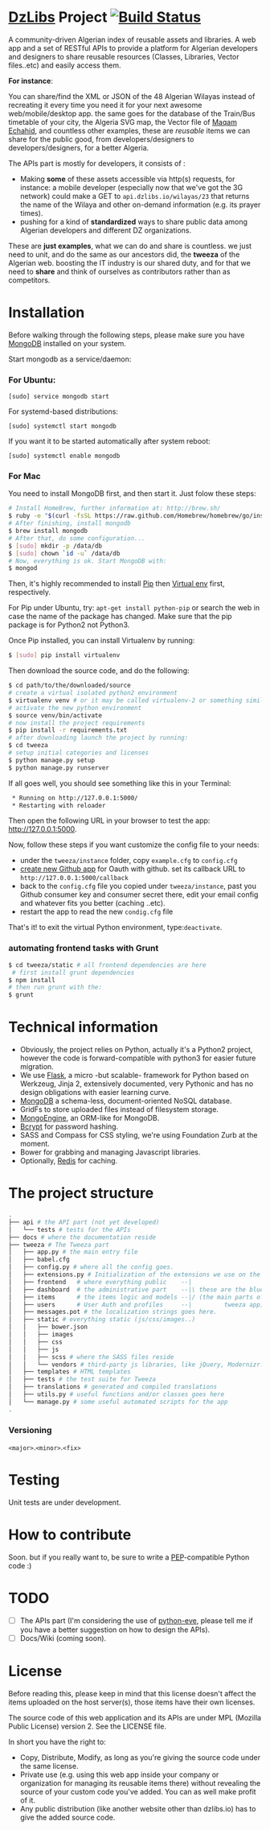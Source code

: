[DzLibs](http://dzlibs.io/) Project [![Build Status](https://travis-ci.org/01walid/dzlibs.png?branch=master)](https://travis-ci.org/01walid/dzlibs)
===========================

A community-driven Algerian index of reusable assets and libraries. A web app and a set of RESTful APIs to provide a platform for Algerian developers and designers to share reusable resources (Classes, Libraries, Vector files..etc) and easily access them. 

**For instance**:

You can share/find the XML or JSON of the 48 Algerian Wilayas instead of recreating it every time you need it for your next awesome web/mobile/desktop app. the same goes for the database of the Train/Bus timetable of your city, the Algeria SVG map, the Vector file of [Maqam Echahid](http://en.wikipedia.org/wiki/Maqam_Echahid), and countless other examples, these are *reusable* items we can share for the public good, from developers/designers to developers/designers, for a better Algeria.

The APIs part is mostly for developers, it consists of :

* Making **some** of these assets accessible via http(s) requests, for instance: a mobile developer (especially now that we've got the 3G network) could make a GET to `api.dzlibs.io/wilayas/23` that returns the name of the Wilaya and other on-demand information (e.g. its prayer times).
* pushing for a kind of **standardized** ways to share public data among Algerian developers and different DZ organizations.

These are **just examples**, what we can do and share is countless. we just need to unit, and do the same as our ancestors did, the **tweeza** of the Algerian web. boosting the IT industry is our shared duty, and for that we need to **share** and think of ourselves as contributors rather than as competitors.

# Installation

Before walking through the following steps, please make sure you have [MongoDB](http://www.mongodb.org/) installed on your system.

Start mongodb as a service/daemon: 
### For Ubuntu:

`[sudo] service mongodb start`

For systemd-based distributions:

`[sudo] systemctl start mongodb`

If you want it to be started automatically after system reboot:

`[sudo] systemctl enable mongodb`

### For Mac

You need to install MongoDB first, and then start it. Just folow these steps:

```bash
# Install HomeBrew, further information at: http://brew.sh/
$ ruby -e "$(curl -fsSL https://raw.github.com/Homebrew/homebrew/go/install)"
# After finishing, install mongodb
$ brew install mongodb
# After that, do some configuration...
$ [sudo] mkdir -p /data/db
$ [sudo] chown `id -u` /data/db
# Now, everything is ok. Start MongoDB with:
$ mongod
```



Then, it's highly recommended to install [Pip](https://pypi.python.org/pypi/pip) then [Virtual env](https://pypi.python.org/pypi/virtualenv) 
first, respectively.

For Pip under Ubuntu, try: `apt-get install python-pip` or search the web in case the name of the package has changed. Make sure that the pip package is for Python2 not Python3.

Once Pip installed, you can install Virtualenv by running:

```bash
$ [sudo] pip install virtualenv
```

Then download the source code, and do the following:

```bash
$ cd path/to/the/downloaded/source
# create a virtual isolated python2 environment
$ virtualenv venv # or it may be called virtualenv-2 or something similar...
# activate the new python environment
$ source venv/bin/activate
# now install the project requirements
$ pip install -r requirements.txt
# after downloading launch the project by running:
$ cd tweeza
# setup initial categories and licenses
$ python manage.py setup
$ python manage.py runserver
```

If all goes well, you should see something like this in your Terminal:

```bash
 * Running on http://127.0.0.1:5000/
 * Restarting with reloader
```

Then open the following URL in your browser to test the app: http://127.0.0.1:5000.

Now, follow these steps if you want customize the config file to your needs:
* under the `tweeza/instance` folder, copy `example.cfg` to `config.cfg`
* [create new Github app](https://github.com/settings/applications/new) for Oauth with github. set its callback URL to `http://127.0.0.1:5000/callback`
* back to the `config.cfg` file you copied under `tweeza/instance`, past you Github consumer key and consumer secret there, edit your email config and whatever fits you better (caching ..etc).
* restart the app to read the new `condig.cfg` file

That's it! to exit the virtual Python environment, type:`deactivate`.
### automating frontend tasks with Grunt

```bash
$ cd tweeza/static # all frontend dependencies are here
 # first install grunt dependencies
$ npm install
# then run grunt with the:
$ grunt
```

# Technical information

* Obviously, the project relies on Python, actually it's a Python2 project, however the code is forward-compatible with python3 for easier future migration.
* We use [Flask](http://flask.pocoo.org/), a micro -but scalable- framework for Python based on Werkzeug, Jinja 2, extensively documented, very Pythonic and has no design obligations with easier learning curve.
* [MongoDB](http://www.mongodb.org) a schema-less, document-oriented NoSQL database.
* GridFs to store uploaded files instead of filesystem storage.
* [MongoEngine](http://mongoengine.org/), an ORM-like for MongoDB.
* [Bcrypt](http://en.wikipedia.org/wiki/Bcrypt) for password hashing.
* SASS and Compass for CSS styling, we're using Foundation Zurb at  the moment.
* Bower for grabbing and managing Javascript libraries.
* Optionally, [Redis](http://redis.io/) for caching.

# The project structure

```bash
.
├── api # the API part (not yet developed)
│   └── tests # tests for the APIs
├── docs # where the documentation reside
├── tweeza # The Tweeza part 
│   ├── app.py # the main entry file
│   ├── babel.cfg
│   ├── config.py # where all the config goes.
│   ├── extensions.py # Initialization of the extensions we use on the project
│   ├── frontend   # where everything public    --|
│   ├── dashboard  # the administrative part    --|\ these are the blueprints
│   ├── items      # the items logic and models --|/ (the main parts of the
│   ├── users      # User Auth and profiles     --|         tweeza app)
│   ├── messages.pot # the localization strings goes here.
│   ├── static # everything static (js/css/images..)
│   │   ├── bower.json
│   │   ├── images
│   │   ├── css
│   │   ├── js
│   │   ├── scss # where the SASS files reside
│   │   └── vendors # third-party js libraries, like jQuery, Modernizr... etc
│   ├── templates # HTML templates
│   ├── tests # the test suite for Tweeza
│   ├── translations # generated and compiled translations
│   ├── utils.py # useful functions and/or classes goes here
│   └── manage.py # some useful automated scripts for the app
.
```

### Versioning 

`<major>`.`<minor>`.`<fix>`


# Testing

Unit tests are under development.

# How to contribute

Soon. but if you really want to, be sure to write a [PEP](http://www.python.org/dev/peps/pep-0008)-compatible Python code :)

# TODO

- ☐ The APIs part (I'm considering the use of [python-eve](http://python-eve.org/), please tell me if you have a better suggestion on how to design the APIs).
- ☐ Docs/Wiki (coming soon).


# License

Before reading this, please keep in mind that this license doesn't affect the items uploaded on the host server(s), those items have their own licenses.

The source code of this web application and its APIs are under MPL (Mozilla Public License) version 2. See the LICENSE file.

In short you have the right to:

* Copy, Distribute, Modify, as long as you're giving the source code under the same license.
* Private use (e.g. using this web app inside your company or organization for managing its reusable items there) without revealing the source of your custom code you've added. You can as well make profit of it.
* Any public distribution (like another website other than dzlibs.io) has to give the added source code.